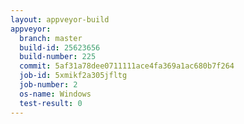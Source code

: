 ```yaml
---
layout: appveyor-build
appveyor:
  branch: master
  build-id: 25623656
  build-number: 225
  commit: 5af31a78dee0711111ace4fa369a1ac680b7f264
  job-id: 5xmikf2a305jfltg
  job-number: 2
  os-name: Windows
  test-result: 0
---
```

